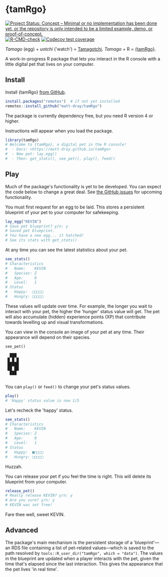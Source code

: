 
# {tamRgo}

<!-- badges: start -->
[![Project Status: Concept – Minimal or no implementation has been done yet, or the repository is only intended to be a limited example, demo, or proof-of-concept.](https://www.repostatus.org/badges/latest/concept.svg)](https://www.repostatus.org/#concept)
[![R-CMD-check](https://github.com/matt-dray/tamRgo/workflows/R-CMD-check/badge.svg)](https://github.com/matt-dray/tamRgo/actions)
[![Codecov test coverage](https://codecov.io/gh/matt-dray/tamRgo/branch/main/graph/badge.svg)](https://app.codecov.io/gh/matt-dray/tamRgo?branch=main)
<!-- badges: end -->

_Tamago_ (egg) + _uotchi_ ('watch') = [Tamagotchi](https://en.wikipedia.org/wiki/Tamagotchi). _Tamago_ + R = [{tamRgo}](https://github.com/matt-dray/tamRgo).

A work-in-progress R package that lets you interact in the R console with a little digital pet that lives on your computer.

## Install

Install {tamRgo} [from GitHub](https://www.github.com/matt-dray/tamRgo).

``` r
install.packages("remotes")  # if not yet installed
remotes::install_github("matt-dray/tamRgo")
```

The package is currently dependency free, but you need R version 4 or higher.

Instructions will appear when you load the package.

``` r
library(tamRgo)
# Welcome to {tamRgo}, a digital pet in the R console!
#  - Docs: <https://matt-dray.github.io/tamRgo>
#  - New pet: lay_egg()
#  - Then: get_stats(), see_pet(), play(), feed()
```

## Play

Much of the package's functionality is yet to be developed. You can expect the code below to change a great deal. See [the GitHub issues](https://github.com/matt-dray/tamRgo/issues) for upcoming functionality. 

You must first request for an egg to be laid. This stores a persistent blueprint of your pet to your computer for safekeeping.

``` r
lay_egg("KEVIN")
# Save pet blueprint? y/n: y
# Saved pet blueprint.
# You have a new egg... it hatched!
# See its stats with get_stats()
```

At any time you can see the latest statistics about your pet. 

``` r
see_stats()
# Characteristics
#   Name:    KEVIN
#   Species: Z
#   Age:     0
#   Level:   1
# Status
#   Happy:  □□□□□
#   Hungry: □□□□□
```

These values will update over time. For example, the longer you wait to interact with your pet, the higher the 'hunger' status value will get. The pet will also accumulate (hidden) experience points (XP) that contribute towards levelling up and visual transformations.

You can view in the console an image of your pet at any time. Their appearance will depend on their species.

```
see_pet()
       
  ███  
 █ █ █ 
 █████ 
 ██ ██ 
  ███  
       
```

You can `play()` or `feed()` to change your pet's status values.

``` r
play()
# 'Happy' status value is now 1/5
```

Let's recheck the 'happy' status.

``` r
see_stats()
# Characteristics
#   Name:    KEVIN
#   Species: Z
#   Age:     0
#   Level:   1
# Status
#   Happy:  ■□□□□
#   Hungry: □□□□□
```

Huzzah.

You can release your pet if you feel the time is right. This will delete its blueprint from your computer.

``` r
release_pet()
# Really release KEVIN? y/n: y
# Are you sure? y/n: y
# KEVIN was set free!
```

Fare thee well, sweet KEVIN.

## Advanced

The package's main mechanism is the persistent storage of a 'blueprint'&mdash;an RDS file containing a list of pet-related values&mdash;which is saved to the path resolved by `tools::R_user_dir("tamRgo", which = "data")`. The values in the blueprint are updated when a player interacts with the pet, given the time that's elapsed since the last interaction. This gives the appearance that the pet lives 'in real time'.
